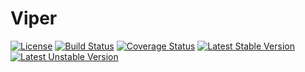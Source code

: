 # Viper
[![License](https://poser.pugx.org/auvipev/viper-engine/license)](https://packagist.org/packages/auvipev/viper-engine)
[![Build Status](https://travis-ci.org/Auvipev/Viper-Engine.svg?branch=master)](https://travis-ci.org/Auvipev/Viper-Engine)
[![Coverage Status](https://coveralls.io/repos/github/Auvipev/Viper-Engine/badge.svg?branch=master)](https://coveralls.io/github/Auvipev/Viper-Engine?branch=master)
[![Latest Stable Version](https://poser.pugx.org/auvipev/viper-engine/v/stable)](https://packagist.org/packages/auvipev/viper-engine)
[![Latest Unstable Version](https://poser.pugx.org/auvipev/viper-engine/v/unstable)](https://packagist.org/packages/auvipev/viper-engine)
